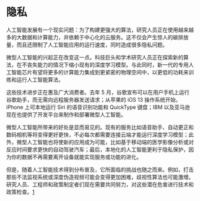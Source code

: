 # 隐私

人工智能发展有一个现实问题：为了构建更强大的算法，研究人员正在使用越来越多的大数据和计算能力，并依赖于中心化的云服务。这不仅会产生惊人的碳排放量，而且还限制了人工智能应用的运行速度，同时造成很多隐私问题。

微型人工智能的兴起正在改变这一点。科技巨头和学术研究人员正在探索新的算法，在不丧失能力的情况下缩小现有的深度学习模型。与此同时，新一代的专用人工智能芯片有望将更多的计算能力集成到更紧密的物理空间中，以更低的功耗来训练和运行人工智能算法。

这些技术进步正在惠及广大消费者。去年 5 月，谷歌宣布可以在用户手机上运行谷歌助手，而无需向远程服务器发送请求；从苹果的 iOS 13 操作系统开始，iPhone 上可本地运行 Siri 的语音识别功能和 QuickType 键盘；IBM 以及亚马逊现在也提供了开发平台来制作和部署微型人工智能。

微型人工智能所带来的好处是显而易见的。现有的服务比如语音助手、自动更正和数码相机等将变得更好更快，不必每次都需要连接云端才能运行深度学习模型；此外，微型人工智能也将使新的应用成为可能，比如基于移动端的医学影像分析或对反应时间要求更快的自动驾驶汽车；最后，本地化的人工智能更利于隐私保护，因为你的数据不再需要离开设备就能实现服务或功能的进化。

但是，随着人工智能技术得到分布普及，它所面临的挑战也随之而来。例如，打击那些不法监视系统或深度伪造视频可能会变得更加困难，歧视性算法也可能激增。研究人员、工程师和政策制定者们现在需要共同努力，对这些潜在危害进行技术和政策检查。[1]



[1]: http://www.mittrchina.com/preview/news/4849
